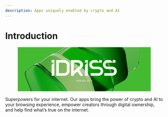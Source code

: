 ```yaml
---
description: Apps uniquely enabled by crypto and AI
---
```


# Introduction

<figure><img src=".gitbook/assets/IDRISS_Introduction_Cover.png" alt=""><figcaption></figcaption></figure>

Superpowers for your internet. Our apps bring the power of crypto and AI to your browsing experience, empower creators through digital ownership, and help find what’s true on the internet.
